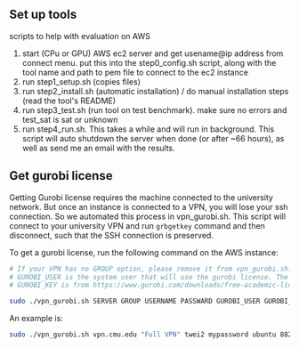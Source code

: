 ## Set up tools

scripts to help with evaluation on AWS

1. start (CPu or GPU) AWS ec2 server and get usename@ip address from connect menu. put this into the step0_config.sh script, along with the tool name and path to pem file to connect to the ec2 instance
2. run step1_setup.sh (copies files)
3. run step2_install.sh (automatic installation) / do manual installation steps (read the tool's README)
4. run step3_test.sh (run tool on test benchmark). make sure no errors and test_sat is sat or unknown
5. run step4_run.sh. This takes a while and will run in background. This script will auto shutdown the server when done (or after ~66 hours), as well as send me an email with the results.

## Get gurobi license

Getting Gurobi license requires the machine connected to the university network. But once an instance is connected to a VPN, you will lose your ssh connection. So we automated this process in vpn_gurobi.sh. This script will connect to your university VPN and run `grbgetkey` command and then disconnect, such that the SSH connection is preserved.

To get a gurobi license, run the following command on the AWS instance:
```bash
# If your VPN has no GROUP option, please remove it from vpn_gurobi.sh. 
# GUROBI_USER is the system user that will use the gurobi license. The license is only valid for one user. For a AWS ubuntu instance, this is usually "ubuntu". 
# GUROBI_KEY is from https://www.gurobi.com/downloads/free-academic-license/. It looks like: XXXXXXXX-XXXX-XXXX-XXXX-XXXXXXXXXXXX. The key expires soon, please get the key before running the script. You can get unlimited number of keys.

sudo ./vpn_gurobi.sh SERVER GROUP USERNAME PASSWARD GUROBI_USER GUROBI_KEY
```

An example is:
```bash
sudo ./vpn_gurobi.sh vpn.cmu.edu "Full VPN" twei2 mypassword ubuntu 882d4d74-e015-11eb-8ce9-0242acXXXXXX
```
